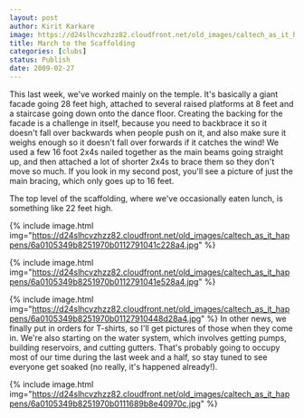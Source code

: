 ```yaml
---
layout: post
author: Kirit Karkare
image: https://d24slhcvzhzz82.cloudfront.net/old_images/caltech_as_it_happens/6a0105349b8251970b0111689b883c970c.jpg
title: March to the Scaffolding
categories: [clubs]
status: Publish
date: 2009-02-27
---
```


This last week, we've worked mainly on the temple. It's basically a giant facade going 28 feet high, attached to several raised platforms at 8 feet and a staircase going down onto the dance floor. Creating the backing for the facade is a challenge in itself, because you need to backbrace it so it doesn't fall over backwards when people push on it, and also make sure it weighs enough so it doesn't fall over forwards if it catches the wind! We used a few 16 foot 2x4s nailed together as the main beams going straight up, and then attached a lot of shorter 2x4s to brace them so they don't move so much. If you look in my second post, you'll see a picture of just the main bracing, which only goes up to 16 feet.

The top level of the scaffolding, where we've occasionally eaten lunch, is something like 22 feet high.


{% include image.html img="https://d24slhcvzhzz82.cloudfront.net/old_images/caltech_as_it_happens/6a0105349b8251970b0112791041c228a4.jpg" %}

{% include image.html img="https://d24slhcvzhzz82.cloudfront.net/old_images/caltech_as_it_happens/6a0105349b8251970b0112791041e528a4.jpg" %} 

{% include image.html img="https://d24slhcvzhzz82.cloudfront.net/old_images/caltech_as_it_happens/6a0105349b8251970b01127910448d28a4.jpg" %} 
In other news, we finally put in orders for T-shirts, so I'll get pictures of those when they come in. We're also starting on the water system, which involves getting pumps, building reservoirs, and cutting gutters. That's probably going to occupy most of our time during the last week and a half, so stay tuned to see everyone get soaked (no really, it's happened already!).


{% include image.html img="https://d24slhcvzhzz82.cloudfront.net/old_images/caltech_as_it_happens/6a0105349b8251970b0111689b8e40970c.jpg" %} 
